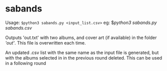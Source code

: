 # sabands

Usage: `$python3 sabands.py <input_list.csv>` 
 eg: $_python3 sabands.py sabands.csv_

Outputs 'out.txt' with two albums, and cover art (if available) in the folder _'out'_. This file is overwritten each time.

An updated .csv list with the same name as the input file is generated, but with the albums selected in in the previous round deleted. This can be used in a following round
